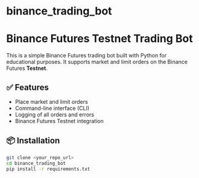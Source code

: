 # binance_trading_bot

# Binance Futures Testnet Trading Bot

This is a simple Binance Futures trading bot built with Python for educational purposes. It supports market and limit orders on the Binance Futures **Testnet**.

## ✅ Features

- Place market and limit orders
- Command-line interface (CLI)
- Logging of all orders and errors
- Binance Futures Testnet integration

## 📦 Installation

```bash
git clone <your_repo_url>
cd binance_trading_bot
pip install -r requirements.txt
